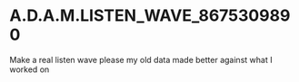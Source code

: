 # A.D.A.M.LISTEN_WAVE_8675309890
Make a real listen wave please my old data made better against what I worked on 
